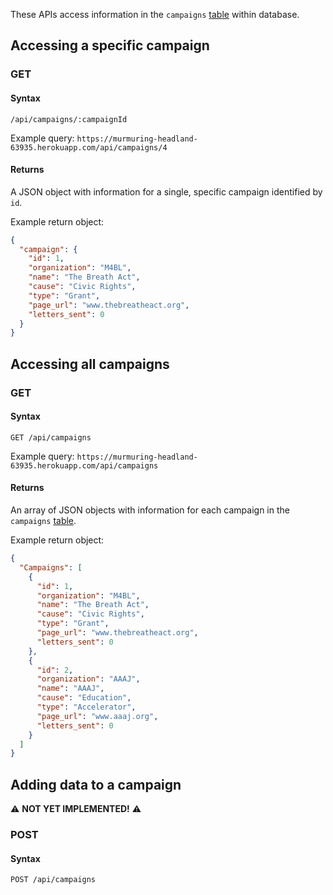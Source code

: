 These APIs access information in the `campaigns` [table](https://github.com/ProgramEquity/amplify-front-end/wiki/Data-Structures#campaigns-table) within database.

## Accessing a specific campaign

### GET
 
#### Syntax

`/api/campaigns/:campaignId` 

Example query: `https://murmuring-headland-63935.herokuapp.com/api/campaigns/4`

#### Returns

A JSON object with information for a single, specific campaign identified by `id`.

Example return object:

```json
{
  "campaign": {
    "id": 1,
    "organization": "M4BL",
    "name": "The Breath Act",
    "cause": "Civic Rights",
    "type": "Grant",
    "page_url": "www.thebreatheact.org",
    "letters_sent": 0
  }
}
```

## Accessing all campaigns

### GET
 
#### Syntax

`GET /api/campaigns` 

Example query: `https://murmuring-headland-63935.herokuapp.com/api/campaigns`

#### Returns

An array of JSON objects with information for each campaign in the `campaigns` [table](https://github.com/ProgramEquity/amplify-front-end/wiki/Data-Structures).

Example return object:

```json
{
  "Campaigns": [
    {
      "id": 1,
      "organization": "M4BL",
      "name": "The Breath Act",
      "cause": "Civic Rights",
      "type": "Grant",
      "page_url": "www.thebreatheact.org",
      "letters_sent": 0
    },
    {
      "id": 2,
      "organization": "AAAJ",
      "name": "AAAJ",
      "cause": "Education",
      "type": "Accelerator",
      "page_url": "www.aaaj.org",
      "letters_sent": 0
    }
  ]
}
```

## Adding data to a campaign

:warning: **NOT YET IMPLEMENTED!** :warning:

### POST

#### Syntax

`POST /api/campaigns`
